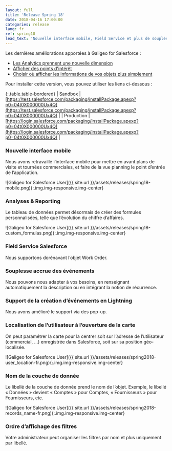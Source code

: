```yaml
---
layout: full
title: 'Release Spring 18'
date: 2018-04-16 17:00:00
categories: release
lang: fr
ref: spring18
lead_text: 'Nouvelle interface mobile, Field Service et plus de souplesse dans la création des événements.'
---
```


Les dernières améliorations apportées à Galigeo for Salesforce :

- [Les Analytics prennent une nouvelle dimension](#les-analytics-prennent-une-nouvelle-dimension)
- [Afficher des points d'intérêt](#afficher-des-points-dintrts)
- [Choisir où afficher les informations de vos objets plus simplement](#choisir-o-afficher-les-informations-de-vos-objets-plus-simplement)

Pour installer cette version, vous pouvez utiliser les liens ci-dessous :

{:.table.table-bordered}
| Sandbox  | [https://test.salesforce.com/packaging/installPackage.apexp?p0=04t0X000000Ux4Q](https://test.salesforce.com/packaging/installPackage.apexp?p0=04t0X000000Ux4Q) |
| Production  | [https://login.salesforce.com/packaging/installPackage.apexp?p0=04t0X000000Ux4Q](https://login.salesforce.com/packaging/installPackage.apexp?p0=04t0X000000Ux4Q) |

### Nouvelle interface mobile 

Nous avons retravaillé l’interface mobile pour mettre en avant plans de visite et tournées commerciales, et faire de la vue planning le point d’entrée de l’application.

![Galigeo for Salesforce User]({{ site.url }}/assets/releases/spring18-mobile.png){:.img.img-responsive.img-center}

### Analyses & Reporting

Le tableau de données permet désormais de créer des formules personnalisées, telle que l’évolution du chiffre d’affaires.

![Galigeo for Salesforce User]({{ site.url }}/assets/releases/spring18-custom_formulas.png){:.img.img-responsive.img-center}

### Field Service Salesforce

Nous supportons dorénavant l’objet Work Order.

### Souplesse accrue des événements

Nous pouvons nous adapter à vos besoins, en renseignant automatiquement la description ou en intégrant la notion de récurrence.

### Support de la création d’événements en Lightning

Nous avons amélioré le support via des pop-up.

### Localisation de l’utilisateur à l’ouverture de la carte

On peut paramétrer la carte pour la centrer soit sur l’adresse de l’utilisateur (commercial, …) enregistrée dans Salesforce, soit sur sa position géo-localisée.

![Galigeo for Salesforce User]({{ site.url }}/assets/releases/spring2018-user_location-fr.png){:.img.img-responsive.img-center}
 
### Nom de la couche de donnée

Le libellé de la couche de donnée prend le nom de l’objet. Exemple, le libellé « Données » devient « Comptes » pour Comptes, « Fournisseurs » pour Fournisseurs, etc.

![Galigeo for Salesforce User]({{ site.url }}/assets/releases/spring2018-records_name-fr.png){:.img.img-responsive.img-center}

### Ordre d’affichage des filtres 

Votre administrateur peut organiser les filtres par nom et plus uniquement par libellé.







